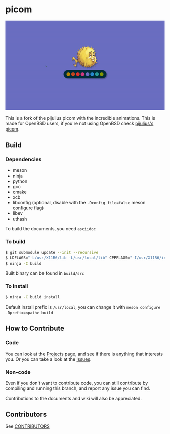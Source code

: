 picom
=======

![](demo.gif)

This is a fork of the pijulius picom with the incredible animations. This is made for OpenBSD users, if you're not using OpenBSD check [pijulius's picom](https://github.com/pijulius).

## Build

### Dependencies

* meson
* ninja
* python
* gcc
* cmake
* xcb
* libconfig (optional, disable with the `-Dconfig_file=false` meson configure flag)
* libev
* uthash

To build the documents, you need `asciidoc`

### To build

```bash
$ git submodule update --init --recursive
$ LDFLAGS="-L/usr/X11R6/lib -L/usr/local/lib" CPPFLAGS="-I/usr/X11R6/include -I/usr/local/include" meson --buildtype=release . build
$ ninja -C build
```

Built binary can be found in `build/src`

### To install

``` bash
$ ninja -C build install
```

Default install prefix is `/usr/local`, you can change it with `meson configure -Dprefix=<path> build`

## How to Contribute

### Code

You can look at the [Projects](https://github.com/yshui/picom/projects) page, and see if there is anything that interests you. Or you can take a look at the [Issues](https://github.com/yshui/picom/issues).

### Non-code

Even if you don't want to contribute code, you can still contribute by compiling and running this branch, and report any issue you can find.

Contributions to the documents and wiki will also be appreciated.

## Contributors

See [CONTRIBUTORS](CONTRIBUTORS)
